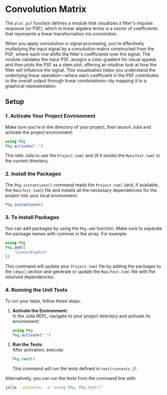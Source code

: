 # Convolution Matrix

The `plot_psf` function defines a module that visualizes a filter's impulse response (or PSF), which in linear algebra terms is a vector of coefficients that represents a linear transformation via convolution. 

When you apply convolution in signal processing, you're effectively multiplying the input signal by a convolution matrix constructed from the PSF, where each row shifts the filter's coefficients over the signal. The module validates the input PSF, assigns a color gradient for visual appeal, and then plots the PSF as a stem plot, offering an intuitive look at how the filter will influence the signal. This visualization helps you understand the underlying linear operation—where each coefficient in the PSF contributes to the overall output through linear combinations—by mapping it to a graphical representation.


## Setup

### 1. Activate Your Project Environment

Make sure you’re in the directory of your project, then launch Julia and activate the project environment:

```julia
using Pkg
Pkg.activate(".")
```

This tells Julia to use the `Project.toml` and (if it exists) the `Manifest.toml` in the current directory.

### 2. Install the Packages

The `Pkg.instantiate()` command reads the `Project.toml` (and, if available, the `Manifest.toml`) file and installs all the necessary dependencies for the project into your local environment. 

```julia
Pkg.instantiate()
```

### 3. To Install Packages

You can add packages by using the `Pkg.add` function. Make sure to separate the package names with commas in the array. For example:

```julia
using Pkg
Pkg.add([
    "LinearAlgebra"
])
```

This command will update your `Project.toml` file by adding the packages to the `[deps]` section and generate or update the `Manifest.toml` file with the resolved dependencies.

### 4. Running the Unit Tests

To run your tests, follow these steps:

1. **Activate the Environment:**  
   In the Julia REPL, navigate to your project directory and activate its environment:
   ```julia
   using Pkg
   Pkg.activate(".")
   ```

2. **Run the Tests:**  
   After activation, execute:
   ```julia
   Pkg.test()
   ```
   This command will run the tests defined in `test/runtests.jl`.

Alternatively, you can run the tests from the command line with:
```bash
julia --project=. -e 'using Pkg; Pkg.test()'
```
